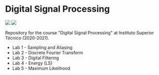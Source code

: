 # Digital Signal Processing

<p>
    <img src="https://img.shields.io/badge/ubuntu-v20.04-blue"/>
    <img src="https://img.shields.io/badge/matlab-R2020a-orange"/>
</p>

Repository for the course "Digital Signal Processing" at Instituto Superior Técnico (2020-2021). 

- Lab 1 - Sampling and Aliasing
- Lab 2 - Discrete Fourier Transform
- Lab 3 - Digital Filtering
- Lab 4 - Energy (LS)
- Lab 5 - Maximum Likelihood



